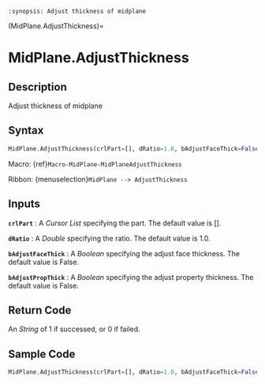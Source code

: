```{module} MidPlane.AdjustThickness()
:synopsis: Adjust thickness of midplane
```

(MidPlane.AdjustThickness)=

# MidPlane.AdjustThickness

## Description

Adjust thickness of midplane

## Syntax

```python
MidPlane.AdjustThickness(crlPart=[], dRatio=1.0, bAdjustFaceThick=False, bAdjustPropThick=False)
```

Macro: {ref}`Macro-MidPlane-MidPlaneAdjustThickness`

Ribbon: {menuselection}`MidPlane --> AdjustThickness`

## Inputs

**`crlPart`**
: A _Cursor List_ specifying the part. The default value is [].

**`dRatio`**
: A _Double_ specifying the ratio. The default value is 1.0.

**`bAdjustFaceThick`**
: A _Boolean_ specifying the adjust face thickness. The default value is False.

**`bAdjustPropThick`**
: A _Boolean_ specifying the adjust property thickness. The default value is False.

## Return Code

An _String_ of 1 if successed, or 0 if failed.

## Sample Code

```python
MidPlane.AdjustThickness(crlPart=[], dRatio=1.0, bAdjustFaceThick=False, bAdjustPropThick=False)
```

